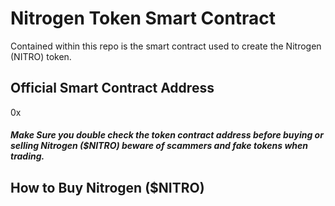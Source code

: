 # Nitrogen Token Smart Contract

Contained within this repo is the smart contract used to create the Nitrogen (NITRO) token. 

## Official Smart Contract Address
0x

##### Make Sure you double check the token contract address before buying or selling Nitrogen ($NITRO) beware of scammers and fake tokens when trading. 

## How to Buy Nitrogen ($NITRO)
